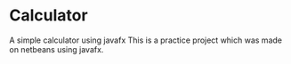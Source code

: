 # Calculator
A simple calculator using javafx
This is a practice project which was made on netbeans using javafx. 
